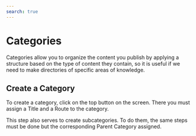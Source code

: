 ```yaml
---
search: true
---
```


# Categories

Categories allow you to organize the content you publish by applying a structure based on the type of content they contain, so it is useful if we need to make directories of specific areas of knowledge.

## Create a Category

To create a category, click on the top button on the screen. There you must assign a Title and a Route to the category.

This step also serves to create subcategories. To do them, the same steps must be done but the corresponding Parent Category assigned.
